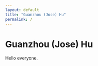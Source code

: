 ```yaml
---
layout: default
title: "Guanzhou (Jose) Hu"
permalink: /
---
```


# Guanzhou (Jose) Hu

Hello everyone.
